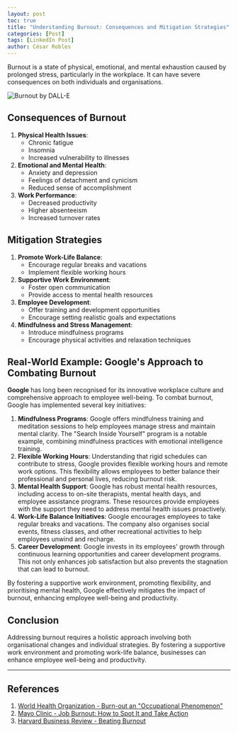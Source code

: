 ```yaml
---
layout: post
toc: true
title: "Understanding Burnout: Consequences and Mitigation Strategies"
categories: [Post]
tags: [LinkedIn Post]
author: César Robles
---
```

Burnout is a state of physical, emotional, and mental exhaustion caused by prolonged stress, particularly in the workplace. It can have severe consequences on both individuals and organisations.

![Burnout by DALL-E](imag/burnout.jpg)

## Consequences of Burnout
1. **Physical Health Issues**:
   - Chronic fatigue
   - Insomnia
   - Increased vulnerability to illnesses
2. **Emotional and Mental Health**:
   - Anxiety and depression
   - Feelings of detachment and cynicism
   - Reduced sense of accomplishment
3. **Work Performance**:
   - Decreased productivity
   - Higher absenteeism
   - Increased turnover rates

## Mitigation Strategies
1. **Promote Work-Life Balance**:
   - Encourage regular breaks and vacations
   - Implement flexible working hours
2. **Supportive Work Environment**:
   - Foster open communication
   - Provide access to mental health resources
3. **Employee Development**:
   - Offer training and development opportunities
   - Encourage setting realistic goals and expectations
4. **Mindfulness and Stress Management**:
   - Introduce mindfulness programs
   - Encourage physical activities and relaxation techniques

## Real-World Example: Google's Approach to Combating Burnout

**Google** has long been recognised for its innovative workplace culture and comprehensive approach to employee well-being. To combat burnout, Google has implemented several key initiatives:
1. **Mindfulness Programs**: Google offers mindfulness training and meditation sessions to help employees manage stress and maintain mental clarity. The "Search Inside Yourself" program is a notable example, combining mindfulness practices with emotional intelligence training.
2. **Flexible Working Hours**: Understanding that rigid schedules can contribute to stress, Google provides flexible working hours and remote work options. This flexibility allows employees to better balance their professional and personal lives, reducing burnout risk.
3. **Mental Health Support**: Google has robust mental health resources, including access to on-site therapists, mental health days, and employee assistance programs. These resources provide employees with the support they need to address mental health issues proactively.
4. **Work-Life Balance Initiatives**: Google encourages employees to take regular breaks and vacations. The company also organises social events, fitness classes, and other recreational activities to help employees unwind and recharge.
5. **Career Development**: Google invests in its employees' growth through continuous learning opportunities and career development programs. This not only enhances job satisfaction but also prevents the stagnation that can lead to burnout.

By fostering a supportive work environment, promoting flexibility, and prioritising mental health, Google effectively mitigates the impact of burnout, enhancing employee well-being and productivity.

## Conclusion
Addressing burnout requires a holistic approach involving both organisational changes and individual strategies. By fostering a supportive work environment and promoting work-life balance, businesses can enhance employee well-being and productivity.

---

## References
1. [World Health Organization - Burn-out an "Occupational Phenomenon"](https://www.who.int/news/item/28-05-2019-burn-out-an-occupational-phenomenon-international-classification-of-diseases)
2. [Mayo Clinic - Job Burnout: How to Spot It and Take Action](https://www.mayoclinic.org/healthy-lifestyle/adult-health/in-depth/burnout/art-20046642)
3. [Harvard Business Review - Beating Burnout](https://hbr.org/2019/11/beating-burnout)
